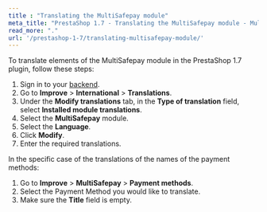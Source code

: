 ```yaml
---
title : "Translating the MultiSafepay module"
meta_title: "PrestaShop 1.7 - Translating the MultiSafepay module - MultiSafepay Docs"
read_more: "."
url: '/prestashop-1-7/translating-multisafepay-module/'
---
```

To translate elements of the MultiSafepay module in the PrestaShop 1.7 plugin, follow these steps:


1. Sign in to your [backend](/glossaries/multisafepay-glossary/#backend).
2. Go to **Improve** > **International** > **Translations**.
3. Under the **Modify translations** tab, in the **Type of translation** field, select **Installed module translations**.
4. Select the **MultiSafepay** module.
5. Select the **Language**.
6. Click **Modify**.
7. Enter the required translations.


In the specific case of the translations of the names of the payment methods:

1. Go to **Improve** > **MultiSafepay** > **Payment methods**.
2. Select the Payment Method you would like to translate.
3. Make sure the **Title** field is empty.


    
